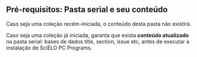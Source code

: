 
## Pré-requisitos: Pasta **serial** e **seu conteúdo**

Caso seja uma coleção recém-iniciada, o conteúdo desta pasta não existirá.

Caso seja uma coleção já iniciada, garanta que exista **conteúdo atualizado** na pasta serial: bases de dados title, section, issue etc, antes de executar a instalação de SciELO PC Programs.
